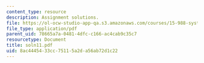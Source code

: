 ```yaml
---
content_type: resource
description: Assignment solutions.
file: https://ol-ocw-studio-app-qa.s3.amazonaws.com/courses/15-988-system-dynamics-self-study-fall-1998-spring-1999/8ac4445433cc75115a2da56ab72d1c22_soln11.pdf
file_type: application/pdf
parent_uid: 78665a7a-0481-4dfc-c166-ac4cab9c35c7
resourcetype: Document
title: soln11.pdf
uid: 8ac44454-33cc-7511-5a2d-a56ab72d1c22
---
```

